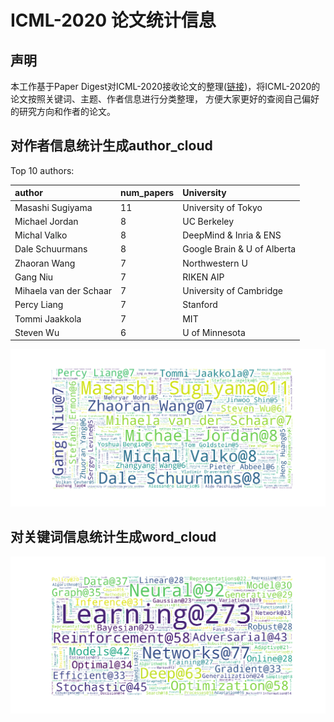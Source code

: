 # ICML-2020 论文统计信息

## 声明
本工作基于Paper Digest对ICML-2020接收论文的整理([链接](https://www.paperdigest.org/2020/07/icml-2020-highlights/))，将ICML-2020的论文按照关键词、主题、作者信息进行分类整理，
方便大家更好的查阅自己偏好的研究方向和作者的论文。

## 对作者信息统计生成author_cloud

Top 10 authors:

|author|num_papers|University|
|:----|:----|:----|
|Masashi Sugiyama|11|University of Tokyo|
|Michael Jordan|8|UC Berkeley|
|Michal Valko|8|DeepMind & Inria & ENS|
|Dale Schuurmans|8|Google Brain & U of Alberta|
|Zhaoran Wang|7|Northwestern U|
|Gang Niu|7|RIKEN AIP|
|Mihaela van der Schaar|7|University of Cambridge|
|Percy Liang| 7|Stanford|
|Tommi Jaakkola|7|MIT|
|Steven Wu|6|U of Minnesota|

![avatar](/pic/author.png)
## 对关键词信息统计生成word_cloud

![avatar](/pic/keyword.png)